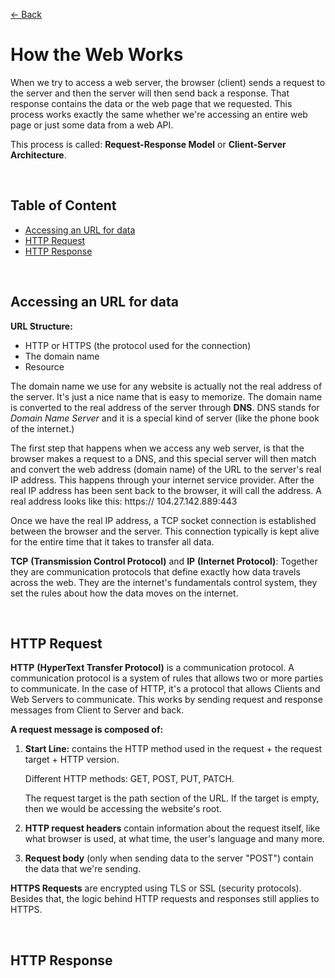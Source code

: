 [&larr; Back](./README.md)

# How the Web Works

When we try to access a web server, the browser (client) sends a request to the server and then the server will then send back a response. That response contains the data or the web page that we requested. This process works exactly the same whether we're accessing an entire web page or just some data from a web API.

This process is called: **Request-Response Model** or **Client-Server Architecture**.

<br>

## Table of Content

- [Accessing an URL for data](#accessing-an-url-for-data)
- [HTTP Request](#http-request)
- [HTTP Response](#http-response)

<br>

## Accessing an URL for data

**URL Structure:**

- HTTP or HTTPS (the protocol used for the connection)
- The domain name
- Resource

The domain name we use for any website is actually not the real address of the server. It's just a nice name that is easy to memorize. The domain name is converted to the real address of the server through **DNS**. DNS stands for _Domain Name Server_ and it is a special kind of server (like the phone book of the internet.)

The first step that happens when we access any web server, is that the browser makes a request to a DNS, and this special server will then match and convert the web address (domain name) of the URL to the server's real IP address. This happens through your internet service provider. After the real IP address has been sent back to the browser, it will call the address. A real address looks like this: https:// 104.27.142.889:443

Once we have the real IP address, a TCP socket connection is established between the browser and the server. This connection typically is kept alive for the entire time that it takes to transfer all data.

**TCP** **(Transmission Control Protocol)** and **IP** **(Internet Protocol)**: Together they are communication protocols that define exactly how data travels across the web. They are the internet's fundamentals control system, they set the rules about how the data moves on the internet.

<br>

## HTTP Request

**HTTP** **(HyperText Transfer Protocol)** is a communication protocol. A communication protocol is a system of rules that allows two or more parties to communicate. In the case of HTTP, it's a protocol that allows Clients and Web Servers to communicate. This works by sending request and response messages from Client to Server and back.

**A request message is composed of:**

1. **Start Line:** contains the HTTP method used in the request + the request target + HTTP version.

   Different HTTP methods: GET, POST, PUT, PATCH.

   The request target is the path section of the URL. If the target is empty, then we would be accessing the website's root.

2. **HTTP request headers** contain information about the request itself, like what browser is used, at what time, the user's language and many more.

3. **Request body** (only when sending data to the server "POST") contain the data that we're sending.

**HTTPS Requests** are encrypted using TLS or SSL (security protocols). Besides that, the logic behind HTTP requests and responses still applies to HTTPS.

<br>

## HTTP Response
